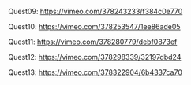 Quest09:
https://vimeo.com/378243233/f384c0e770

Quest10:
https://vimeo.com/378253547/1ee86ade05

Quest11:
https://vimeo.com/378280779/debf0873ef

Quest12:
https://vimeo.com/378298339/32197dbd24

Quest13:
https://vimeo.com/378322904/6b4337ca70